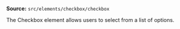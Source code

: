 **Source:** `src/elements/checkbox/checkbox`

The Checkbox element allows users to select from a list of options.